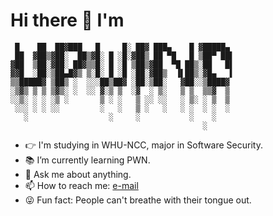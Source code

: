 # Hi there :wave: I'm

```
 █    ██  ██▓███   █     █░ ██▓ ███▄    █ ▓█████▄ 
 ██  ▓██▒▓██░  ██▒▓█░ █ ░█░▓██▒ ██ ▀█   █ ▒██▀ ██▌
▓██  ▒██░▓██░ ██▓▒▒█░ █ ░█ ▒██▒▓██  ▀█ ██▒░██   █▌
▓▓█  ░██░▒██▄█▓▒ ▒░█░ █ ░█ ░██░▓██▒  ▐▌██▒░▓█▄   ▌
▒▒█████▓ ▒██▒ ░  ░░░██▒██▓ ░██░▒██░   ▓██░░▒████▓ 
░▒▓▒ ▒ ▒ ▒▓▒░ ░  ░░ ▓░▒ ▒  ░▓  ░ ▒░   ▒ ▒  ▒▒▓  ▒ 
░░▒░ ░ ░ ░▒ ░       ▒ ░ ░   ▒ ░░ ░░   ░ ▒░ ░ ▒  ▒ 
 ░░░ ░ ░ ░░         ░   ░   ▒ ░   ░   ░ ░  ░ ░  ░ 
   ░                  ░     ░           ░    ░    
                                           ░      
```
- :point_right: I'm studying in WHU-NCC, major in Software Security.
- :books: I’m currently learning PWN.
- :speech_balloon: Ask me about anything.
- :mailbox: How to reach me: [e-mail](mailto:lj.upwind@gmail.com)
- :stuck_out_tongue_winking_eye: Fun fact: People can't breathe with their tongue out.
